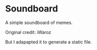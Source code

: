 # Soundboard

A simple soundboard of memes.

Original credit: iWaroz

But I adapapted it to generate a static file.

